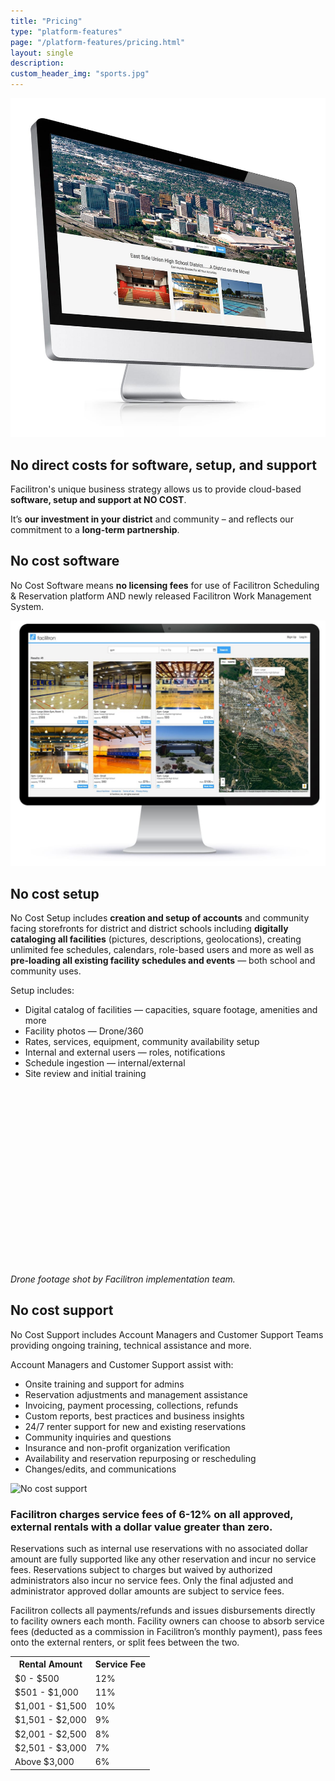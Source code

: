 ```yaml
---
title: "Pricing"
type: "platform-features"
page: "/platform-features/pricing.html"
layout: single
description:
custom_header_img: "sports.jpg"
---
```


<div class="row mb-5 px-5 align-items-end">
  <div class="col-md-6"><img src="/images/overview/overview-01.jpg" alt="Facilitron Overview" class="img-fluid"></div>
  <div class="col-md-6">
    <h2 class="h2-responsive">No direct costs for software, setup, and support</h2>
    <p>Facilitron's unique business strategy allows us to provide cloud-based <b>software, setup and support at NO COST</b>.</p>
    <p>It’s <b>our investment in your district</b> and community – and reflects our commitment to a <b>long-term partnership</b>.</p>
  </div>
</div>

<div class="row mb-5 px-5 align-items-center">
  <div class="col-md-6">
    <h2 class="h2-responsive vertical-callout">No cost software</h2>
    <p>No Cost Software means <b>no licensing fees</b> for use of Facilitron Scheduling &amp; Reservation platform AND newly released Facilitron Work Management System.</p>
  </div>
  <div class="col-md-6">
    <img src="/images/overview/overview-02.jpg" alt="Facilitron Overview" class="img-fluid">
  </div>
</div>

<div class="row mb-5 px-5 align-items-center">
  <div class="col-md-7">
    <h2 class="h2-responsive vertical-callout">No cost setup</h2>
    <p>No Cost Setup includes <b>creation and setup of accounts</b> and community facing storefronts for district and district schools including <b>digitally cataloging all facilities</b> (pictures, descriptions, geolocations), creating unlimited fee schedules, calendars, role-based users and more as well as <b>pre-loading all existing facility schedules and events</b> &mdash; both school and community uses.</p>
    <p>Setup includes:</p>
    <ul class="f-ul">
      <li>Digital catalog of facilities &mdash; capacities, square footage, amenities and more</li>
      <li>Facility photos &mdash; Drone/360</li>
      <li>Rates, services, equipment, community availability setup</li>
      <li>Internal and external users &mdash; roles, notifications</li>
      <li>Schedule ingestion &mdash; internal/external</li>
      <li>Site review and initial training</li>
    </ul>
  </div>
  <div class="col-md-5">
    <script src="https://fast.wistia.com/embed/medias/dlz1luocgs.jsonp" async></script><script src="https://fast.wistia.com/assets/external/E-v1.js" async></script><div class="wistia_responsive_padding" style="padding:56.25% 0 0 0;position:relative;"><div class="wistia_responsive_wrapper" style="height:100%;left:0;position:absolute;top:0;width:100%;"><div class="wistia_embed wistia_async_dlz1luocgs videoFoam=true" style="height:100%;width:100%">&nbsp;</div></div></div>
    <p class="small"><em>Drone footage shot by Facilitron implementation team.</em></p>
  </div>
</div>

<div class="row mb-5 px-5 align-items-center">
  <div class="col-md-7">
    <h2 class="h2-responsive vertical-callout">No cost support</h2>
    <p>No Cost Support includes Account Managers and Customer Support Teams providing ongoing training, technical assistance and more.</p>
    <p>Account Managers and Customer Support assist with:</p>
    <ul class="f-ul">
      <li>Onsite training and support for admins</li>
      <li>Reservation adjustments and management assistance </li>
      <li>Invoicing, payment processing, collections, refunds</li>
      <li>Custom reports, best practices and business insights</li>
      <li>24/7 renter support for new and existing reservations</li>
      <li>Community inquiries and questions</li>
      <li>Insurance and non-profit organization verification</li>
      <li>Availability and reservation repurposing or rescheduling</li>
      <li>Changes/edits, and communications</li>
    </ul>
  </div>
  <div class="col-md-5">
    <img src="/images/overview/pr-no-cost-support.jpg" alt="No cost support" class="img-fluid">
  </div>
</div>

<div class="row mb-5 px-5 align-items-center">
  <h3 class="h3-responsive">Facilitron charges service fees of 6-12% on all approved, external rentals with a dollar value greater than zero.</h2>
  <div class="col-md-6">
    <p>Reservations such as internal use reservations with no associated dollar amount are fully supported like any other reservation and incur no service fees.  Reservations subject to charges but waived by authorized administrators also incur no service fees.  Only the final adjusted and administrator approved dollar amounts are subject to service fees.</p>
    <p>Facilitron collects all payments/refunds and issues disbursements directly to facility owners each month.  Facility owners can choose to absorb service fees (deducted as a commission in Facilitron’s monthly payment), pass fees onto the external renters, or split fees between the two.</p>
  </div>
  <div class="col-md-6">
    <table class="f-table">
      <tr>
        <th>Rental Amount</th>
        <th>Service Fee</th>
      </tr>
      <tr>
        <td>$0 - $500</td>
        <td>12%</td>
      </tr>
      <tr>
        <td>$501 - $1,000</td>
        <td>11%</td>
      </tr>
      <tr>
        <td>$1,001 - $1,500</td>
        <td>10%</td>
      </tr>
      <tr>
        <td>$1,501 - $2,000</td>
        <td>9%</td>
      </tr>
      <tr>
        <td>$2,001 - $2,500</td>
        <td>8%</td>
      </tr>
      <tr>
        <td>$2,501 - $3,000</td>
        <td>7%</td>
      </tr>
      <tr>
        <td>Above $3,000</td>
        <td>6%</td>
      </tr>
    </table>
  </div>
</div>